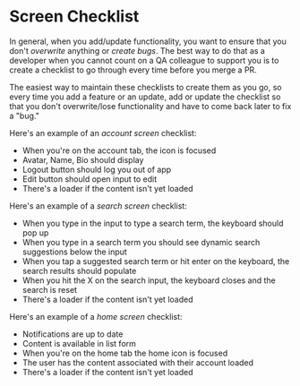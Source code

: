 # Screen Checklist

In general, when you add/update functionality, you want to ensure that you don't _overwrite_ anything or _create bugs_. The best way to do that as a developer when you cannot count on a QA colleague to support you is to create a checklist to go through every time before you merge a PR.

The easiest way to maintain these checklists to create them as you go, so every time you add a feature or an update, add or update the checklist so that you don't overwrite/lose functionality and have to come back later to fix a "bug."

Here's an example of an *account screen* checklist:
- When you're on the account tab, the icon is focused
- Avatar, Name, Bio should display
- Logout button should log you out of app
- Edit button should open input to edit
- There's a loader if the content isn't yet loaded

Here's an example of a *search screen* checklist:
- When you type in the input to type a search term, the keyboard should pop up
- When you type in a search term you should see dynamic search suggestions below the input
- When you tap a suggested search term or hit enter on the keyboard, the search results should populate
- When you hit the X on the search input, the keyboard closes and the search is reset
- There's a loader if the content isn't yet loaded

Here's an example of a *home screen* checklist:
- Notifications are up to date
- Content is available in list form
- When you're on the home tab the home icon is focused
- The user has the content associated with their account loaded
- There's a loader if the content isn't yet loaded
